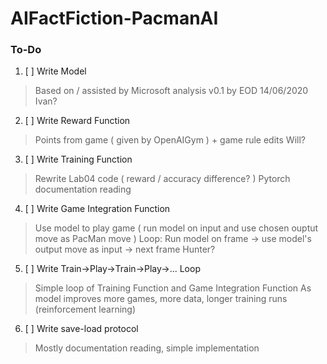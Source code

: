 # AIFactFiction-PacmanAI
### To-Do
1. [ ] Write Model
  > Based on / assisted by Microsoft analysis
  > v0.1 by EOD 14/06/2020
  > Ivan?
2. [ ] Write Reward Function
  > Points from game ( given by OpenAIGym ) + game rule edits
  > Will?
3. [ ] Write Training Function
  > Rewrite Lab04 code ( reward / accuracy difference? )
  > Pytorch documentation reading
4. [ ] Write Game Integration Function
  > Use model to play game ( run model on input and use chosen ouptut move as PacMan move )
  > Loop: Run model on frame -> use model's output move as input -> next frame
  > Hunter?
5. [ ] Write Train->Play->Train->Play->... Loop
  > Simple loop of Training Function and Game Integration Function
  > As model improves more games, more data, longer training runs (reinforcement learning)
6. [ ] Write save-load protocol
  > Mostly documentation reading, simple implementation
